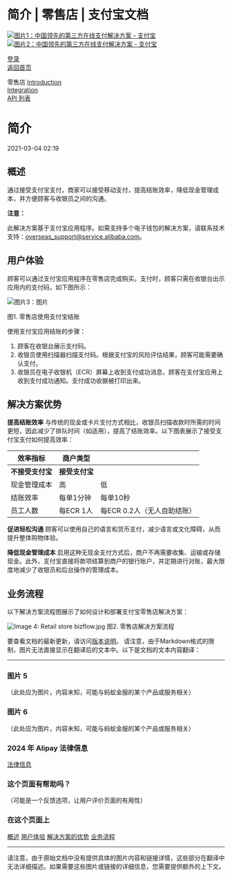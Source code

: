 简介 | 零售店 | 支付宝文档
===============

[![图片1：中国领先的第三方在线支付解决方案 - 支付宝](https://ac.alipay.com/storage/2024/3/26/d66c43c0-440d-4c97-9976-f2028a2c8c5e.svg) ![图片2：中国领先的第三方在线支付解决方案 - 支付宝](https://ac.alipay.com/storage/2024/3/26/a48bd336-aea0-4f16-bf83-616eacbb4434.svg)](/docs/)

[登录](https://global.alipay.com/ilogin/account_login.htm?goto=https%3A%2F%2Fglobal.alipay.com%2Fdocs%2Fac%2Fretailstore%2Fintro)  
[返回首页](../../)

零售店
[Introduction](/docs/ac/retailstore/intro)  
[Integration](/docs/ac/retailstore/integration)  
[API 列表](/docs/ac/retailstore/api)  

简介
============

2021-03-04 02:19

概述
--------

通过接受支付宝支付，商家可以接受移动支付，提高结账效率，降低现金管理成本，并方便顾客与收银员之间的沟通。

**注意：**

此解决方案基于支付宝应用程序。如需支持多个电子钱包的解决方案，请联系技术支持：[overseas\_support@service.alibaba.com](mailto:overseas_support@service.alibaba.com)。

用户体验
------------

顾客可以通过支付宝应用程序在零售店完成购买。支付时，顾客只需在收银台出示应用内的支付码，如下图所示：

![图片3：图片](https://cdn.nlark.com/lark/0/2018/png/65509/1545367271663-9d11ea5c-4bc4-451a-9fdb-ae572e77572b.png)

图1. 零售店使用支付宝结账

使用支付宝应用结账的步骤：

1. 顾客在收银台展示支付码。
2. 收银员使用扫描器扫描支付码。根据支付宝的风险评估结果，顾客可能需要确认支付。
3. 收银员在电子收银机（ECR）屏幕上收到支付成功消息，顾客在支付宝应用上收到支付成功通知。支付成功收据被打印出来。

**解决方案优势**
-----------------

**提高结账效率**
与传统的现金或卡片支付方式相比，收银员扫描收款时所需的时间更短，因此减少了排队时间（如适用），提高了结账效率。以下图表展示了接受支付宝支付如何提高效率：

| **效率指标** | **商户类型** | |
| --- | --- | --- |
| **不接受支付宝** | **接受支付宝** |
| 现金管理成本 | 高 | 低 |
| 结账效率 | 每单1分钟 | 每单10秒 |
| 员工人数 | 每ECR 1人 | 每ECR 0.2人（无人自助结账） |

**促进轻松沟通**
顾客可以使用自己的语言和货币支付，减少语言或文化障碍，从而提升整体购物体验。

**降低现金管理成本**
启用这种无现金支付方式后，商户不再需要收集、运输或存储现金。此外，支付宝直接将款项结算到商户的银行账户，并定期进行对账，最大限度地减少了收银员和后台操作的管理成本。

**业务流程**
-------------
以下解决方案流程图展示了如何设计和部署支付宝零售店解决方案：

![Image 4: Retail store bizflow.jpg](https://cdn.nlark.com/yuque/0/2020/jpeg/561635/1587547897918-44c18734-38a2-4ff6-b44b-844a5461d329.jpeg)
图2. 零售店解决方案流程

要查看文档的最新更新，请访问[版本说明](https://global.alipay.com/docs/releasenotes)。
请注意，由于Markdown格式的限制，图片无法直接显示在翻译后的文本中。以下是文档的文本内容翻译：

---

### 图片 5
（此处应为图片，内容未知，可能与蚂蚁金服的某个产品或服务相关）

### 图片 6
（此处应为图片，内容未知，可能与蚂蚁金服的某个产品或服务相关）

### 2024 年 Alipay 法律信息
[法律信息](https://global.alipay.com/docs/ac/platform/membership "Alipay的法律信息链接")

### 这个页面有帮助吗？
（可能是一个反馈选项，让用户评价页面的有用性）

### 在这个页面上
[概述](#Overview "概述链接")
[用户体验](#3fda4231 "用户体验链接")
[解决方案的优势](#9b310d10 "解决方案优势链接")
[业务流程](#9951fa3e "业务流程链接")

---

请注意，由于原始文档中没有提供具体的图片内容和链接详情，这些部分在翻译中无法详细描述。如果需要这些图片或链接的详细信息，您需要提供额外的上下文。